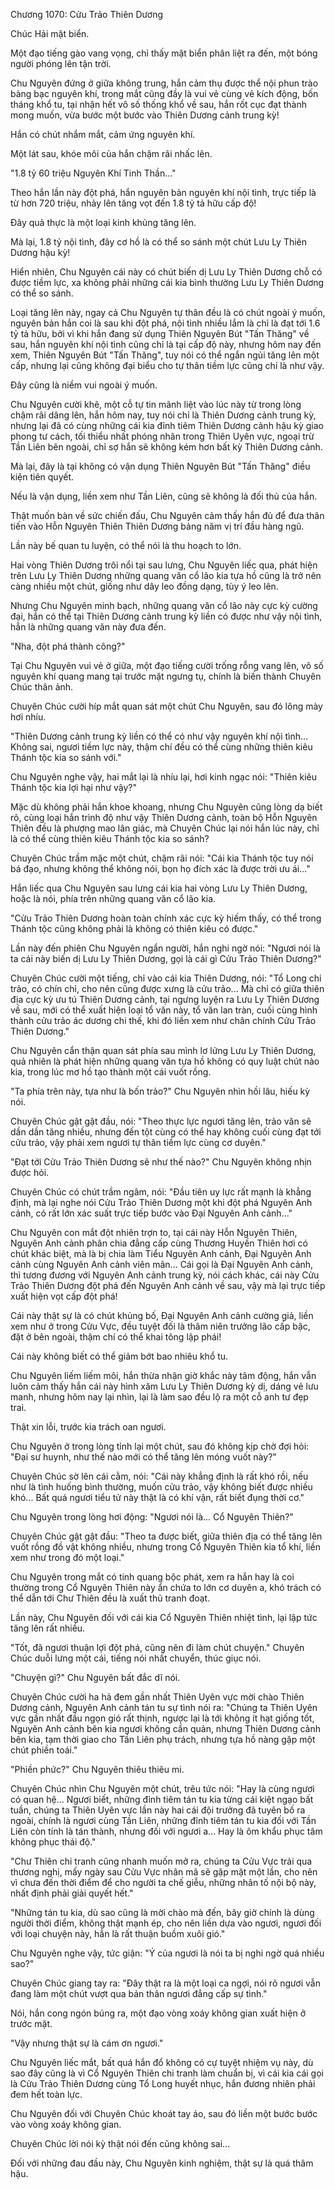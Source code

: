 




Chương 1070: Cửu Trảo Thiên Dương


Chúc Hải mặt biển.

Một đạo tiếng gào vang vọng, chỉ thấy mặt biển phân liệt ra đến, một bóng người phóng lên tận trời.

Chu Nguyên đứng ở giữa không trung, hắn cảm thụ được thể nội phun trào bàng bạc nguyên khí, trong mắt cũng đầy là vui vẻ cùng vẻ kích động, bốn tháng khổ tu, tại nhận hết vô số thống khổ về sau, hắn rốt cục đạt thành mong muốn, vừa bước một bước vào Thiên Dương cảnh trung kỳ!

Hắn có chút nhắm mắt, cảm ứng nguyên khí.

Một lát sau, khóe môi của hắn chậm rãi nhấc lên.

"1.8 tỷ 60 triệu Nguyên Khí Tinh Thần..."

Theo hắn lần này đột phá, hắn nguyên bản nguyên khí nội tình, trực tiếp là từ hơn 720 triệu, nhảy lên tăng vọt đến 1.8 tỷ tả hữu cấp độ!

Đây quả thực là một loại kinh khủng tăng lên.

Mà lại, 1.8 tỷ nội tình, đây cơ hồ là có thể so sánh một chút Lưu Ly Thiên Dương hậu kỳ!

Hiển nhiên, Chu Nguyên cái này có chút biến dị Lưu Ly Thiên Dương chỗ có được tiềm lực, xa không phải những cái kia bình thường Lưu Ly Thiên Dương có thể so sánh.

Loại tăng lên này, ngay cả Chu Nguyên tự thân đều là có chút ngoài ý muốn, nguyên bản hắn coi là sau khi đột phá, nội tình nhiều lắm là chỉ là đạt tới 1.6 tỷ tả hữu, bởi vì khi hắn đang sử dụng Thiên Nguyên Bút "Tấn Thăng" về sau, hắn nguyên khí nội tình cũng chỉ là tại cấp độ này, nhưng hôm nay đến xem, Thiên Nguyên Bút "Tấn Thăng", tuy nói có thể ngắn ngủi tăng lên một cấp, nhưng lại cũng không đại biểu cho tự thân tiềm lực cũng chỉ là như vậy.

Đây cũng là niềm vui ngoài ý muốn.

Chu Nguyên cười khẽ, một cỗ tự tin mãnh liệt vào lúc này từ trong lòng chậm rãi dâng lên, hắn hôm nay, tuy nói chỉ là Thiên Dương cảnh trung kỳ, nhưng lại đã có cùng những cái kia đỉnh tiêm Thiên Dương cảnh hậu kỳ giao phong tư cách, tối thiểu nhất phóng nhãn trong Thiên Uyên vực, ngoại trừ Tần Liên bên ngoài, chỉ sợ hắn sẽ không kém hơn bất kỳ Thiên Dương cảnh.

Mà lại, đây là tại không có vận dụng Thiên Nguyên Bút "Tấn Thăng" điều kiện tiên quyết.

Nếu là vận dụng, liền xem như Tần Liên, cũng sẽ không là đối thủ của hắn.

Thật muốn bàn về sức chiến đấu, Chu Nguyên cảm thấy hắn đủ để đưa thân tiến vào Hỗn Nguyên Thiên Thiên Dương bảng năm vị trí đầu hàng ngũ.

Lần này bế quan tu luyện, có thể nói là thu hoạch to lớn.

Hai vòng Thiên Dương trôi nổi tại sau lưng, Chu Nguyên liếc qua, phát hiện trên Lưu Ly Thiên Dương những quang văn cổ lão kia tựa hồ cũng là trở nên càng nhiều một chút, giống như dây leo đồng dạng, tùy ý leo lên.

Nhưng Chu Nguyên minh bạch, những quang văn cổ lão này cực kỳ cường đại, hắn có thể tại Thiên Dương cảnh trung kỳ liền có được như vậy nội tình, hẳn là những quang văn này đưa đến.

"Nha, đột phá thành công?"

Tại Chu Nguyên vui vẻ ở giữa, một đạo tiếng cười trống rỗng vang lên, vô số nguyên khí quang mang tại trước mặt ngưng tụ, chính là biến thành Chuyên Chúc thân ảnh.

Chuyên Chúc cười híp mắt quan sát một chút Chu Nguyên, sau đó lông mày hơi nhíu.

"Thiên Dương cảnh trung kỳ liền có thể có như vậy nguyên khí nội tình... Không sai, ngươi tiềm lực này, thậm chí đều có thể cùng những thiên kiêu Thánh tộc kia so sánh với."

Chu Nguyên nghe vậy, hai mắt lại là nhíu lại, hơi kinh ngạc nói: "Thiên kiêu Thánh tộc kia lợi hại như vậy?"

Mặc dù không phải hắn khoe khoang, nhưng Chu Nguyên cũng lòng dạ biết rõ, cùng loại hắn trình độ như vậy Thiên Dương cảnh, toàn bộ Hỗn Nguyên Thiên đều là phượng mao lân giác, mà Chuyên Chúc lại nói hắn lúc này, chỉ là có thể cùng thiên kiêu Thánh tộc kia so sánh?

Chuyên Chúc trầm mặc một chút, chậm rãi nói: "Cái kia Thánh tộc tuy nói bá đạo, nhưng không thể không nói, bọn họ đích xác là được trời ưu ái..."

Hắn liếc qua Chu Nguyên sau lưng cái kia hai vòng Lưu Ly Thiên Dương, hoặc là nói, phía trên những quang văn cổ lão kia.

"Cửu Trảo Thiên Dương hoàn toàn chính xác cực kỳ hiếm thấy, có thể trong Thánh tộc cũng không phải là không có thiên kiêu có được."

Lần này đến phiên Chu Nguyên ngẩn người, hắn nghi ngờ nói: "Ngươi nói là ta cái này biến dị Lưu Ly Thiên Dương, gọi là cái gì Cửu Trảo Thiên Dương?"

Chuyên Chúc cười một tiếng, chỉ vào cái kia Thiên Dương, nói: "Tổ Long chi trảo, có chín chỉ, cho nên cũng được xưng là cửu trảo... Mà chỉ có giữa thiên địa cực kỳ ưu tú Thiên Dương cảnh, tại ngưng luyện ra Lưu Ly Thiên Dương về sau, mới có thể xuất hiện loại tổ văn này, tổ văn lan tràn, cuối cùng hình thành cửu trảo ác dương chi thế, khi đó liền xem như chân chính Cửu Trảo Thiên Dương."

Chu Nguyên cẩn thận quan sát phía sau mình lơ lửng Lưu Ly Thiên Dương, quả nhiên là phát hiện những quang văn tựa hồ không có quy luật chút nào kia, trong lúc mơ hồ tạo thành một cái vuốt rồng.

"Ta phía trên này, tựa như là bốn trảo?" Chu Nguyên nhìn hồi lâu, hiếu kỳ nói.

Chuyên Chúc gật gật đầu, nói: "Theo thực lực ngươi tăng lên, trảo văn sẽ dần dần tăng nhiều, nhưng đến tột cùng có thể hay không cuối cùng đạt tới cửu trảo, vậy phải xem ngươi tự thân tiềm lực cùng cơ duyên."

"Đạt tới Cửu Trảo Thiên Dương sẽ như thế nào?" Chu Nguyên không nhịn được hỏi.

Chuyên Chúc có chút trầm ngâm, nói: "Đầu tiên uy lực rất mạnh là khẳng định, mà lại nghe nói Cửu Trảo Thiên Dương một khi đột phá Nguyên Anh cảnh, có rất lớn xác suất trực tiếp bước vào Đại Nguyên Anh cảnh..."

Chu Nguyên con mắt đột nhiên trợn to, tại cái này Hỗn Nguyên Thiên, Nguyên Anh cảnh phân chia đẳng cấp cùng Thương Huyền Thiên hơi có chút khác biệt, mà là bị chia làm Tiểu Nguyên Anh cảnh, Đại Nguyên Anh cảnh cùng Nguyên Anh cảnh viên mãn... Cái gọi là Đại Nguyên Anh cảnh, thì tương đương với Nguyên Anh cảnh trung kỳ, nói cách khác, cái này Cửu Trảo Thiên Dương đột phá đến Nguyên Anh cảnh về sau, vậy mà lại trực tiếp xuất hiện vọt cấp đột phá!

Cái này thật sự là có chút khủng bố, Đại Nguyên Anh cảnh cường giả, liền xem như ở trong Cửu Vực, đều tuyệt đối là thâm niên trưởng lão cấp bậc, đặt ở bên ngoài, thậm chí có thể khai tông lập phái!

Cái này không biết có thể giảm bớt bao nhiêu khổ tu.

Chu Nguyên liếm liếm môi, hắn thừa nhận giờ khắc này tâm động, hắn vẫn luôn cảm thấy hắn cái này hình xăm Lưu Ly Thiên Dương kỳ dị, dáng vẻ lưu manh, nhưng hôm nay lại nhìn, lại là làm sao đều lộ ra một cỗ anh tư đẹp trai.

Thật xin lỗi, trước kia trách oan ngươi.

Chu Nguyên ở trong lòng tỉnh lại một chút, sau đó không kịp chờ đợi hỏi: "Đại sư huynh, như thế nào mới có thể tăng lên móng vuốt này?"

Chuyên Chúc sờ lên cái cằm, nói: "Cái này khẳng định là rất khó rồi, nếu như là tình huống bình thường, muốn cửu trảo, vậy không biết được nhiều khó... Bất quá ngươi tiểu tử này thật là có khí vận, rất biết đụng thời cơ."

Chu Nguyên trong lòng hơi động: "Ngươi nói là... Cổ Nguyên Thiên?"

Chuyên Chúc gật gật đầu: "Theo ta được biết, giữa thiên địa có thể tăng lên vuốt rồng đồ vật không nhiều, nhưng trong Cổ Nguyên Thiên kia tổ khí, liền xem như trong đó một loại."

Chu Nguyên trong mắt có tinh quang bộc phát, xem ra hắn hay là coi thường trong Cổ Nguyên Thiên này ẩn chứa to lớn cơ duyên a, khó trách có thể dẫn tới Chư Thiên đều là xuất thủ tranh đoạt.

Lần này, Chu Nguyên đối với cái kia Cổ Nguyên Thiên nhiệt tình, lại lập tức tăng lên rất nhiều.

"Tốt, đã ngươi thuận lợi đột phá, cũng nên đi làm chút chuyện." Chuyên Chúc duỗi lưng một cái, tiếng nói nhất chuyển, thúc giục nói.

"Chuyện gì?" Chu Nguyên bất đắc dĩ nói.

Chuyên Chúc cười ha hả đem gần nhất Thiên Uyên vực mời chào Thiên Dương cảnh, Nguyên Anh cảnh tán tu sự tình nói ra: "Chúng ta Thiên Uyên vực gần nhất đầu ngọn gió rất thịnh, ngược lại là tới không ít hạt giống tốt, Nguyên Anh cảnh bên kia ngươi không cần quản, nhưng Thiên Dương cảnh bên kia, tạm thời giao cho Tần Liên phụ trách, nhưng tựa hồ nàng gặp một chút phiền toái."

"Phiền phức?" Chu Nguyên thiêu thiêu mi.

Chuyên Chúc nhìn Chu Nguyên một chút, trêu tức nói: "Hay là cùng ngươi có quan hệ... Ngươi biết, những đỉnh tiêm tán tu kia từng cái kiệt ngạo bất tuần, chúng ta Thiên Uyên vực lần này hai cái đội trưởng đã tuyên bố ra ngoài, chính là ngươi cùng Tần Liên, những đỉnh tiêm tán tu kia đối với Tần Liên còn tính là tán thành, nhưng đối với ngươi a... Hay là ôm khẩu phục tâm không phục thái độ."

"Chư Thiên chi tranh cũng nhanh muốn mở ra, chúng ta Cửu Vực trải qua thương nghị, mấy ngày sau Cửu Vực nhân mã sẽ gặp mặt một lần, cho nên vì chưa đến thời điểm để cho người ta chế giễu, những nhân tố nội bộ này, nhất định phải giải quyết hết."

"Những tán tu kia, dù sao cũng là mời chào mà đến, bây giờ chính là dùng người thời điểm, không thật mạnh ép, cho nên liền dựa vào ngươi, ngươi đối với loại chuyện này, hẳn là rất thuận buồm xuôi gió."

Chu Nguyên nghe vậy, tức giận: "Ý của ngươi là nói ta bị nghi ngờ quá nhiều sao?"

Chuyên Chúc giang tay ra: "Đây thật ra là một loại ca ngợi, nói rõ ngươi vẫn đang làm một chút vượt qua bản thân ngươi đẳng cấp sự tình."

Nói, hắn cong ngón búng ra, một đạo vòng xoáy không gian xuất hiện ở trước mặt.

"Vậy nhưng thật sự là cám ơn ngươi."

Chu Nguyên liếc mắt, bất quá hắn đổ không có cự tuyệt nhiệm vụ này, dù sao đây cũng là vì Cổ Nguyên Thiên chi tranh làm chuẩn bị, vì cái kia cái gọi là Cửu Trảo Thiên Dương cùng Tổ Long huyết nhục, hắn đương nhiên phải đem hết toàn lực.

Chu Nguyên đối với Chuyên Chúc khoát tay áo, sau đó liền một bước bước vào vòng xoáy không gian.

Chuyên Chúc lời nói kỳ thật nói đến cũng không sai...

Đối với những đau đầu này, Chu Nguyên kinh nghiệm, thật sự là quá thâm hậu.




